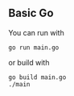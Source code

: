 ## Basic Go

You can run with 
```
go run main.go
```

or build with
```
go build main.go
./main
```